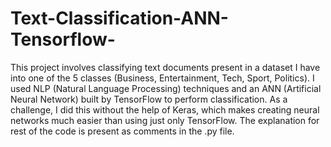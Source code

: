 # Text-Classification-ANN-Tensorflow-
This project involves classifying text documents present in a dataset I have into one of the 5 classes (Business, Entertainment, Tech, Sport, Politics). 
I used NLP (Natural Language Processing) techniques and an ANN (Artificial Neural Network) built by TensorFlow to perform classification. 
As a challenge, I did this without the help of Keras, which makes creating neural networks much easier than using just only TensorFlow.
The explanation for rest of the code is present as comments in the .py file.
